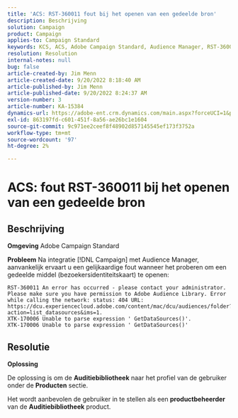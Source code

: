```yaml
---
title: 'ACS: RST-360011 fout bij het openen van een gedeelde bron'
description: Beschrijving
solution: Campaign
product: Campaign
applies-to: Campaign Standard
keywords: KCS, ACS, Adobe Campaign Standard, Audience Manager, RST-360011, fout, open gedeelde middel
resolution: Resolution
internal-notes: null
bug: false
article-created-by: Jim Menn
article-created-date: 9/20/2022 8:18:40 AM
article-published-by: Jim Menn
article-published-date: 9/20/2022 8:24:37 AM
version-number: 3
article-number: KA-15384
dynamics-url: https://adobe-ent.crm.dynamics.com/main.aspx?forceUCI=1&pagetype=entityrecord&etn=knowledgearticle&id=b3a386d3-bc38-ed11-9db1-0022480866ad
exl-id: 863197fd-c601-451f-8a56-ae26bc1e1604
source-git-commit: 9c971ee2ceef8f48902d857145545ef173f3752a
workflow-type: tm+mt
source-wordcount: '97'
ht-degree: 2%

---
```


# ACS: fout RST-360011 bij het openen van een gedeelde bron

## Beschrijving


<b>Omgeving</b>
Adobe Campaign Standard

<b>Probleem</b>
Na integratie [!DNL Campaign] met Audience Manager, aanvankelijk ervaart u een gelijkaardige fout wanneer het proberen om een gedeelde middel (bezoekersidentiteitskaart) te openen:


```
RST-360011 An error has occurred - please contact your administrator.
Please make sure you have permission to Adobe Audience Library. Error while calling the network: status: 404 URL: https://dcu.experiencecloud.adobe.com/content/mac/dcu/audiences/folder?action=list_datasources&ims=1.
XTK-170006 Unable to parse expression ' GetDataSources()'.
XTK-170006 Unable to parse expression ' GetDataSources()'
```





## Resolutie


<b>Oplossing</b>

De oplossing is om de <b>Auditiebibliotheek</b> naar het profiel van de gebruiker onder de <b>Producten</b> sectie.

Het wordt aanbevolen de gebruiker in te stellen als een <b>productbeheerder</b> van de <b>Auditiebibliotheek</b> product.
